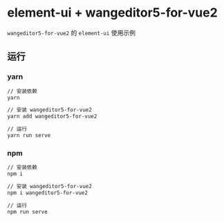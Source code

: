 # element-ui + wangeditor5-for-vue2

`wangeditor5-for-vue2` 的 `element-ui` 使用示例

## 运行

### yarn

```sh
// 安装依赖
yarn

// 安装 wangeditor5-for-vue2
yarn add wangeditor5-for-vue2

// 运行
yarn run serve
```

### npm

```sh
// 安装依赖
npm i

// 安装 wangeditor5-for-vue2
npm i wangeditor5-for-vue2

// 运行
npm run serve
```
